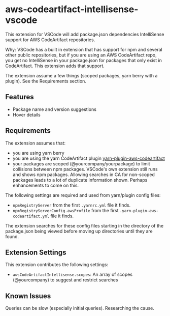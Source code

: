# aws-codeartifact-intellisense-vscode

This extension for VSCode will add package.json dependencies IntelliSense support for AWS CodeArtifact repositories.

Why: VSCode has a built in extension that has support for npm and several other public repositories, but if you are using an AWS CodeArtifact repo, you get no IntelliSense in your package.json for packages that only exist in CodeArtifact. This extension adds that support.

The extension assume a few things (scoped packages, yarn berry with a plugin). See the Requirements section.

## Features

- Package name and version suggestions
- Hover details

## Requirements

The extension assumes that:
- you are using yarn berry
- you are using the yarn CodeArtifact plugin [yarn-plugin-aws-codeartifact](https://github.com/mhassan1/yarn-plugin-aws-codeartifact)
- your packages are scoped (@yourcompany/yourpackage) to limit collisions between npm packages. VSCode's own extension still runs and shows npm packages. Allowing searches in CA for non-scoped packages leads to a lot of duplicate information shown. Perhaps enhancements to come on this. 

The following settings are required and used from yarn/plugin config files:
- `npmRegistryServer` from the first `.yarnrc.yml` file it finds.
- `npmRegistryServerConfig.awsProfile` from the first `.yarn-plugin-aws-codeartifact.yml` file it finds.

The extension searches for these config files starting in the directory of the package.json being viewed before moving up directories until they are found.

## Extension Settings

This extension contributes the following settings:

* `awsCodeArtifactIntellisense.scopes`: An array of scopes (@yourcompany) to suggest and restrict searches

## Known Issues

Queries can be slow (especially initial queries). Researching the cause.
